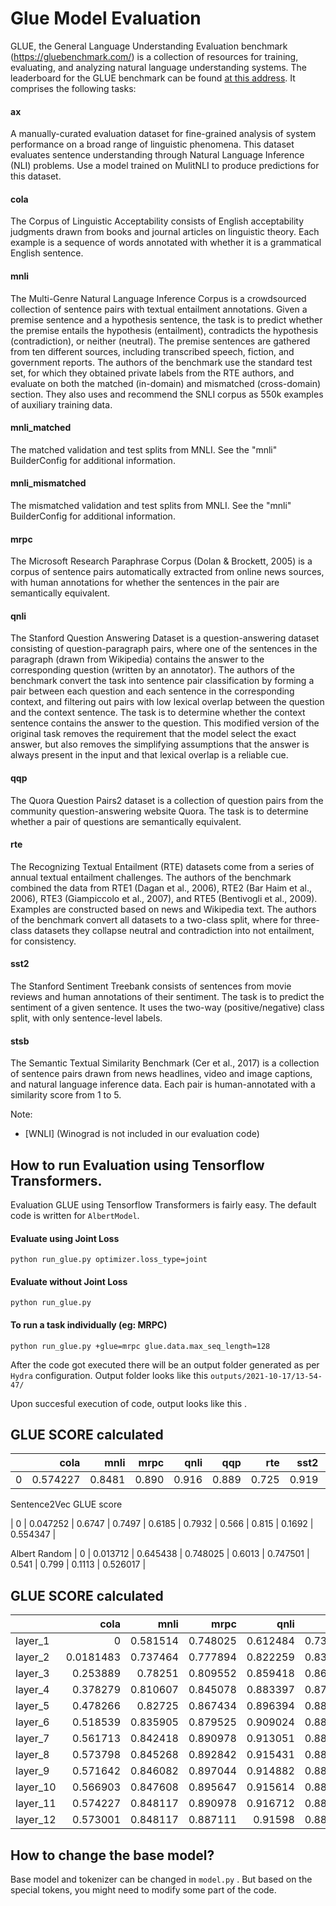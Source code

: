 
<!---
Copyright 2021 The TFT Team. All rights reserved.

Licensed under the Apache License, Version 2.0 (the "License");
you may not use this file except in compliance with the License.
You may obtain a copy of the License at

    http://www.apache.org/licenses/LICENSE-2.0

Unless required by applicable law or agreed to in writing, software
distributed under the License is distributed on an "AS IS" BASIS,
WITHOUT WARRANTIES OR CONDITIONS OF ANY KIND, either express or implied.
See the License for the specific language governing permissions and
limitations under the License.
-->

# Glue Model Evaluation

GLUE, the General Language Understanding Evaluation benchmark (https://gluebenchmark.com/) is a collection of resources for training, evaluating, and analyzing natural language understanding systems.
The leaderboard for the GLUE benchmark can be found [at this address](https://gluebenchmark.com/). It comprises the following tasks:

#### ax

A manually-curated evaluation dataset for fine-grained analysis of system performance on a broad range of linguistic phenomena. This dataset evaluates sentence understanding through Natural Language Inference (NLI) problems. Use a model trained on MulitNLI to produce predictions for this dataset.

#### cola

The Corpus of Linguistic Acceptability consists of English acceptability judgments drawn from books and journal articles on linguistic theory. Each example is a sequence of words annotated with whether it is a grammatical English sentence.

#### mnli

The Multi-Genre Natural Language Inference Corpus is a crowdsourced collection of sentence pairs with textual entailment annotations. Given a premise sentence and a hypothesis sentence, the task is to predict whether the premise entails the hypothesis (entailment), contradicts the hypothesis (contradiction), or neither (neutral). The premise sentences are gathered from ten different sources, including transcribed speech, fiction, and government reports. The authors of the benchmark use the standard test set, for which they obtained private labels from the RTE authors, and evaluate on both the matched (in-domain) and mismatched (cross-domain) section. They also uses and recommend the SNLI corpus as 550k examples of auxiliary training data.

#### mnli_matched

The matched validation and test splits from MNLI. See the "mnli" BuilderConfig for additional information.

#### mnli_mismatched

The mismatched validation and test splits from MNLI. See the "mnli" BuilderConfig for additional information.

#### mrpc

The Microsoft Research Paraphrase Corpus (Dolan & Brockett, 2005) is a corpus of sentence pairs automatically extracted from online news sources, with human annotations for whether the sentences in the pair are semantically equivalent.

#### qnli

The Stanford Question Answering Dataset is a question-answering dataset consisting of question-paragraph pairs, where one of the sentences in the paragraph (drawn from Wikipedia) contains the answer to the corresponding question (written by an annotator). The authors of the benchmark convert the task into sentence pair classification by forming a pair between each question and each sentence in the corresponding context, and filtering out pairs with low lexical overlap between the question and the context sentence. The task is to determine whether the context sentence contains the answer to the question. This modified version of the original task removes the requirement that the model select the exact answer, but also removes the simplifying assumptions that the answer is always present in the input and that lexical overlap is a reliable cue.

#### qqp

The Quora Question Pairs2 dataset is a collection of question pairs from the community question-answering website Quora. The task is to determine whether a pair of questions are semantically equivalent.

#### rte

The Recognizing Textual Entailment (RTE) datasets come from a series of annual textual entailment challenges. The authors of the benchmark combined the data from RTE1 (Dagan et al., 2006), RTE2 (Bar Haim et al., 2006), RTE3 (Giampiccolo et al., 2007), and RTE5 (Bentivogli et al., 2009). Examples are constructed based on news and Wikipedia text. The authors of the benchmark convert all datasets to a two-class split, where for three-class datasets they collapse neutral and contradiction into not entailment, for consistency.

#### sst2

The Stanford Sentiment Treebank consists of sentences from movie reviews and human annotations of their sentiment. The task is to predict the sentiment of a given sentence. It uses the two-way (positive/negative) class split, with only sentence-level labels.

#### stsb

The Semantic Textual Similarity Benchmark (Cer et al., 2017) is a collection of sentence pairs drawn from news headlines, video and image captions, and natural language inference data. Each pair is human-annotated with a similarity score from 1 to 5.

Note:
- [WNLI] (Winograd is not included in our evaluation code)


## How to run Evaluation using Tensorflow Transformers.

Evaluation GLUE using Tensorflow Transformers is fairly easy. The default code is written for ```AlbertModel```.

#### Evaluate using Joint Loss

```
python run_glue.py optimizer.loss_type=joint
```

#### Evaluate without Joint Loss

```
python run_glue.py
```

#### To run a task individually (eg: MRPC)
```
python run_glue.py +glue=mrpc glue.data.max_seq_length=128
```

After the code got executed there will be an output folder generated as per ```Hydra``` configuration.
Output folder looks like this ```outputs/2021-10-17/13-54-47/```

Upon succesful execution of code, output looks like this .


GLUE SCORE calculated
------------------------
|    |     cola |     mnli |     mrpc |   qnli |      qqp |   rte |   sst2 |     stsb |   glue_score |
|---:|---------:|---------:|---------:|-------:|---------:|------:|-------:|---------:|-------------:|
|  0 | 0.574227 | 0.8481   | 0.890    | 0.916  | 0.889    | 0.725 | 0.919  | 0.901    |   0.833384   |

Sentence2Vec GLUE score

|  0 | 0.047252 | 0.6747   | 0.7497   | 0.6185 | 0.7932   | 0.566 | 0.815 | 0.1692   |    0.554347   |

Albert Random
|  0 | 0.013712 | 0.645438 | 0.748025 | 0.6013 | 0.747501 | 0.541 | 0.799 | 0.1113   |    0.526017   |




GLUE SCORE calculated
------------------------
|          |      cola |     mnli |     mrpc |     qnli |      qqp |      rte |     sst2 |      stsb |   glue_score |
|:---------|----------:|---------:|---------:|---------:|---------:|---------:|---------:|----------:|-------------:|
| layer_1  | 0         | 0.581514 | 0.748025 | 0.612484 | 0.730661 | 0.552347 | 0.807339 | 0.0593384 |     0.511464 |
| layer_2  | 0.0181483 | 0.737464 | 0.777894 | 0.822259 | 0.834173 | 0.570397 | 0.869266 | 0.8295    |     0.682388 |
| layer_3  | 0.253889  | 0.78251  | 0.809552 | 0.859418 | 0.863381 | 0.588448 | 0.881881 | 0.862159  |     0.737655 |
| layer_4  | 0.378279  | 0.810607 | 0.845078 | 0.883397 | 0.874679 | 0.631769 | 0.905963 | 0.877547  |     0.775915 |
| layer_5  | 0.478266  | 0.82725  | 0.867434 | 0.896394 | 0.882526 | 0.642599 | 0.916284 | 0.889308  |     0.800008 |
| layer_6  | 0.518539  | 0.835905 | 0.879525 | 0.909024 | 0.886847 | 0.67509  | 0.918578 | 0.894333  |     0.81473  |
| layer_7  | 0.561713  | 0.842418 | 0.890978 | 0.913051 | 0.888815 | 0.700361 | 0.918578 | 0.898398  |     0.826789 |
| layer_8  | 0.573798  | 0.845268 | 0.892842 | 0.915431 | 0.889218 | 0.689531 | 0.917431 | 0.898625  |     0.827768 |
| layer_9  | 0.571642  | 0.846082 | 0.897044 | 0.914882 | 0.889671 | 0.700361 | 0.918578 | 0.901202  |     0.829933 |
| layer_10 | 0.566903  | 0.847608 | 0.895647 | 0.915614 | 0.889495 | 0.714801 | 0.919725 | 0.902506  |     0.831537 |
| layer_11 | 0.574227  | 0.848117 | 0.890978 | 0.916712 | 0.889708 | 0.725632 | 0.919725 | 0.901971  |     0.833384 |
| layer_12 | 0.573001  | 0.848117 | 0.887111 | 0.91598  | 0.889409 | 0.722022 | 0.920872 | 0.899414  |     0.831991 |


## How to change the base model?

Base model and tokenizer can be changed in ```model.py``` . But based on the special tokens, you might need to
modify some part of the code.
